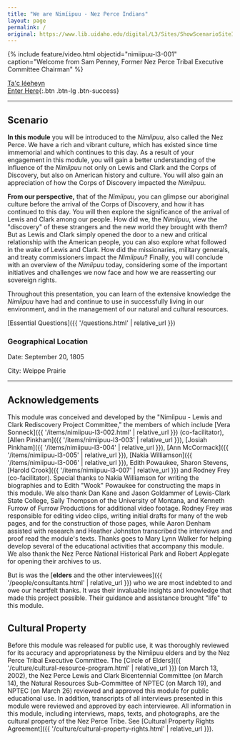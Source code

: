 ```yaml
---
title: "We are Nimíipuu - Nez Perce Indians"
layout: page
permalink: /
original: https://www.lib.uidaho.edu/digital/L3/Sites/ShowScenarioSiteID34.html
---
```


{% include feature/video.html objectid="nimiipuu-l3-001" caption="Welcome from Sam Penney, Former Nez Perce Tribal Executive Committee Chairman" %}

[Ta'c léeheyn <br>Enter Here](https://www.lib.uidaho.edu/digital/L3/ShowOneObjectSiteID34ObjectID79ExpeditionID.html){:.btn .btn-lg .btn-success}

------

## Scenario

**In this module** you will be introduced to the _Nimíipuu_, also called the Nez Perce. We have a rich and vibrant culture, which has existed since time immemorial and which continues to this day. As a result of your engagement in this module, you will gain a better understanding of the influence of the _Nimíipuu_ not only on Lewis and Clark and the Corps of Discovery, but also on American history and culture. You will also gain an appreciation of how the Corps of Discovery impacted the _Nimíipuu_.

**From our perspective,** that of the _Nimíipuu_, you can glimpse our aboriginal culture before the arrival of the Corps of Discovery, and how it has continued to this day. You will then explore the significance of the arrival of Lewis and Clark among our people. How did we, the _Nimíipuu_, view the "discovery" of these strangers and the new world they brought with them? But as Lewis and Clark simply opened the door to a new and critical relationship with the American people, you can also explore what followed in the wake of Lewis and Clark. How did the missionaries, military generals, and treaty commissioners impact the _Nimíipuu_? Finally, you will conclude with an overview of the _Nimíipuu_ today, considering some of the important initiatives and challenges we now face and how we are reasserting our sovereign rights.

Throughout this presentation, you can learn of the extensive knowledge the _Nimíipuu_ have had and continue to use in successfully living in our environment, and in the management of our natural and cultural resources.

[Essential Questions]({{ '/questions.html' | relative_url }})

### Geographical Location

Date: September 20, 1805

City: Weippe Prairie

------

## Acknowledgements 

This module was conceived and developed by the "Nimíipuu - Lewis and Clark Rediscovery Project Committee," the members of which include [Vera Sonneck]({{ '/items/nimiipuu-l3-002.html' | relative_url }}) (co-facilitator), [Allen Pinkham]({{ '/items/nimiipuu-l3-003' | relative_url }}), [Josiah Pinkham]({{ '/items/nimiipuu-l3-004' | relative_url }}), [Ann McCormack]({{ '/items/nimiipuu-l3-005' | relative_url }}), [Nakia Williamson]({{ '/items/nimiipuu-l3-006' | relative_url }}), Edith Powaukee, Sharon Stevens, [Harold Crook]({{ '/items/nimiipuu-l3-007' | relative_url }}) and Rodney Frey (co-facilitator). Special thanks to Nakia Williamson for writing the biographies and to Edith "Wook" Powaukee for constructing the maps in this module. We also thank Dan Kane and Jason Goldammer of Lewis-Clark State College, Sally Thompson of the University of Montana, and Kenneth Furrow of Furrow Productions for additional video footage. Rodney Frey was responsible for editing video clips, writing initial drafts for many of the web pages, and for the construction of those pages, while Aaron Denham assisted with research and Heather Johnston transcribed the interviews and proof read the module's texts. Thanks goes to Mary Lynn Walker for helping develop several of the educational activities that accompany this module. We also thank the Nez Perce National Historical Park and Robert Applegate for opening their archives to us.

But is was the [**elders** and the other interviewees]({{ '/people/consultants.html' | relative_url }}) who we are most indebted to and owe our heartfelt thanks. It was their invaluable insights and knowledge that made this project possible. Their guidance and assistance brought "life" to this module.

## Cultural Property 

Before this module was released for public use, it was thoroughly reviewed for its accuracy and appropriateness by the Nimíipuu elders and by the Nez Perce Tribal Executive Committee. The [Circle of Elders]({{ '/culture/cultural-resource-program.html' | relative_url }}) (on March 13, 2002), the Nez Perce Lewis and Clark Bicentennial Committee (on March 14), the Natural Resources Sub-Committee of NPTEC (on March 19), and NPTEC (on March 26) reviewed and approved this module for public educational use. In addition, transcripts of all interviews presented in this module were reviewed and approved by each interviewee. All information in this module, including interviews, maps, texts, and photographs, are the cultural property of the Nez Perce Tribe. See [Cultural Property Rights Agreement]({{ '/culture/cultural-property-rights.html' | relative_url }}).

